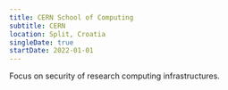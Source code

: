```yaml
---
title: CERN School of Computing
subtitle: CERN
location: Split, Croatia
singleDate: true
startDate: 2022-01-01
---
```


Focus on security of research computing infrastructures.
